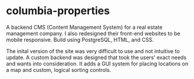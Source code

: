# columbia-properties

A backend CMS (Content Management System) for a real estate management company.  I also redesigned their front-end websites to be mobile responsive.  Build using PostgreSQL, HTML, and CSS.

The inital version of the site was very difficult to use and not intuitive to update.  A custom backend was designed that took the users' exact needs and wants into consideration.  It adds a GUI system for placing locations on a map and custom, logical sorting controls.
